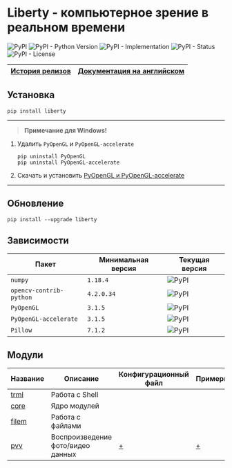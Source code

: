 # Liberty - компьютерное зрение в реальном времени

![PyPI](https://img.shields.io/pypi/v/liberty)
![PyPI - Python Version](https://img.shields.io/pypi/pyversions/liberty)
![PyPI - Implementation](https://img.shields.io/pypi/implementation/liberty)
![PyPI - Status](https://img.shields.io/pypi/status/liberty)
![PyPI - License](https://img.shields.io/pypi/l/liberty)

| [История релизов](https://github.com/DmitryRyumin/Liberty/blob/master/README_RU.md) | [Документация на английском](https://github.com/DmitryRyumin/Liberty) |
| --- | --- |

## Установка

```shell script
pip install liberty
```

---

>  **Примечание для Windows!**

1. Удалить `PyOpenGL` и `PyOpenGL-accelerate`

    ```shell script
    pip uninstall PyOpenGL
    pip uninstall PyOpenGL-accelerate
    ```

2. Скачать и установить [PyOpenGL и PyOpenGL-accelerate](https://www.lfd.uci.edu/~gohlke/pythonlibs/#pyopengl)

---

## Обновление

```shell script
pip install --upgrade liberty
```

## Зависимости

| Пакет | Минимальная версия | Текущая версия |
| ----- | ------------------ | -------------- |
`numpy` | `1.18.4` | ![PyPI](https://img.shields.io/pypi/v/numpy) |
`opencv-contrib-python` | `4.2.0.34` | ![PyPI](https://img.shields.io/pypi/v/opencv-contrib-python) |
`PyOpenGL` | `3.1.5` | ![PyPI](https://img.shields.io/pypi/v/PyOpenGL) |
`PyOpenGL-accelerate` | `3.1.5` | ![PyPI](https://img.shields.io/pypi/v/PyOpenGL-accelerate) |
`Pillow` | `7.1.2` | ![PyPI](https://img.shields.io/pypi/v/Pillow) |

## Модули

| Название | Описание | Конфигурационный файл | Примеры |
| -------- | -------- | --------------------- | ------- |
| [trml](https://github.com/DmitryRyumin/Liberty/tree/master/liberty/modules/trml) | Работа с Shell | | |
| [core](https://github.com/DmitryRyumin/Liberty/tree/master/liberty/modules/core) | Ядро модулей | | |
| [filem](https://github.com/DmitryRyumin/Liberty/tree/master/liberty/modules/filem) | Работа с файлами | | |
| [pvv](https://github.com/DmitryRyumin/Liberty/blob/master/liberty/modules/pvv/README_RU.md) | Воспроизведение фото/видео данных | [+](https://github.com/DmitryRyumin/Liberty/blob/master/liberty/configs/pvv.json) | [+](https://github.com/DmitryRyumin/Liberty/blob/master/liberty/samples/play.py) |

